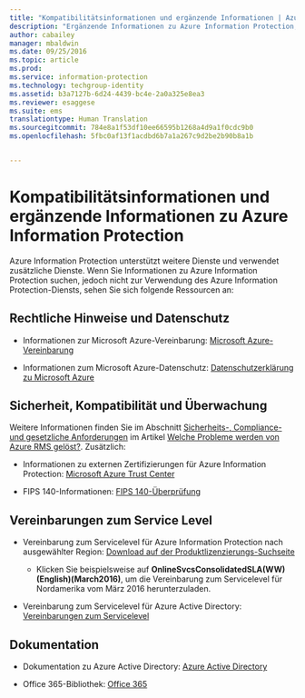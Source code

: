 ```yaml
---
title: "Kompatibilitätsinformationen und ergänzende Informationen | Azure Information Protection"
description: "Ergänzende Informationen zu Azure Information Protection, darunter rechtliche Hinweise, Informationen zur Kompatibilität und SLAs."
author: cabailey
manager: mbaldwin
ms.date: 09/25/2016
ms.topic: article
ms.prod: 
ms.service: information-protection
ms.technology: techgroup-identity
ms.assetid: b3a7127b-6d24-4439-bc4e-2a0a325e8ea3
ms.reviewer: esaggese
ms.suite: ems
translationtype: Human Translation
ms.sourcegitcommit: 784e8a1f53df10ee66595b1268a4d9a1f0cdc9b0
ms.openlocfilehash: 5fbc0af13f1acdbd6b7a1a267c9d2be2b90b8a1b


---
```




# Kompatibilitätsinformationen und ergänzende Informationen zu Azure Information Protection

Azure Information Protection unterstützt weitere Dienste und verwendet zusätzliche Dienste. Wenn Sie Informationen zu Azure Information Protection suchen, jedoch nicht zur Verwendung des Azure Information Protection-Diensts, sehen Sie sich folgende Ressourcen an:

## Rechtliche Hinweise und Datenschutz

- Informationen zur Microsoft Azure-Vereinbarung: [Microsoft Azure-Vereinbarung](http://azure.microsoft.com/support/legal/subscription-agreement/)

- Informationen zum Microsoft Azure-Datenschutz: [Datenschutzerklärung zu Microsoft Azure](http://azure.microsoft.com/support/legal/privacy-statement/)

## Sicherheit, Kompatibilität und Überwachung

Weitere Informationen finden Sie im Abschnitt [Sicherheits-, Compliance- und gesetzliche Anforderungen](../understand-explore/azure-rms-problems-it-solves.md#security-compliance-and-regulatory-requirements) im Artikel [Welche Probleme werden von Azure RMS gelöst?](../understand-explore/azure-rms-problems-it-solves.md). Zusätzlich:

- Informationen zu externen Zertifizierungen für Azure Information Protection: [Microsoft Azure Trust Center](http://azure.microsoft.com/support/trust-center/)

- FIPS 140-Informationen: [FIPS 140-Überprüfung](https://technet.microsoft.com/library/security/cc750357.aspx)

## Vereinbarungen zum Service Level

- Vereinbarung zum Servicelevel für Azure Information Protection nach ausgewählter Region: [Download auf der Produktlizenzierungs-Suchseite](http://microsoftvolumelicensing.com/DocumentSearch.aspx?Mode=3&amp;DocumentTypeId=37)

    - Klicken Sie beispielsweise auf **OnlineSvcsConsolidatedSLA(WW)(English)(March2016)**, um die Vereinbarung zum Servicelevel für Nordamerika vom März 2016 herunterzuladen.

-   Vereinbarung zum Servicelevel für Azure Active Directory: [Vereinbarungen zum Servicelevel](http://azure.microsoft.com/support/legal/sla/)

## Dokumentation

- Dokumentation zu Azure Active Directory: [Azure Active Directory](/active-directory/)

- Office 365-Bibliothek: [Office 365](http://technet.microsoft.com/library/dn127064%28v=office.14%29.aspx)




<!--HONumber=Sep16_HO4-->



